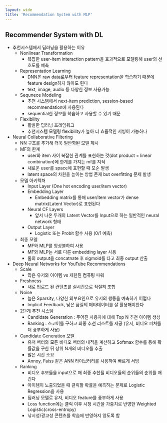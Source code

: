 ```yaml
---
layout: wide
title: 'Recommendation System with MLP'
---
```

## Recommender System with DL
- 추천시스템에서 딥러닝을 활용하는 이유
  - Nonlinear Transformation
    - 복잡한 user-item interaction pattern을 효과적으로 모델링해 user의 선호도를 예측
  - Representation Learning
    - DNN은 raw data로부터 feature representation을 학습하기 때문에 feature design하지 않아도 된다
    - text, image, audio 등 다양한 정보 사용가능
  - Sequnece Modeling
    - 추천 시스템에서 next-item prediction, session-based recommendation에 사용된다
    - sequential한 정보를 학습하고 사용할 수 있기 때문
  - Flexibility
    - 활발한 딥러닝 프레임워크
    - 추천시스템 모델링 flexibility가 높아 더 효율적인 서빙이 가능하다
- Neural Collaborative Filtering
  - NN 구조를 추가해 더욱 일반화된 모델 제시
  - MF의 한계
    - user와 item 사이 복잡한 관계를 표현하는 것(dot product = linear combination)에 한계를 가지는 mf를 지적
    - 새로운 user를 space에 표현할 때 모순 발생
    - latent space의 차원을 높이는 방법 존재 but overfitting 문제 발생
  - 모델 아키텍쳐
    - Input Layer (One hot encoding user/item vector)
    - Embedding Layer
      - Embedding matrix를 통해 user/item vector가 dense matrix(Latent Vector)로 표현된다
    - Neural CF Layers
      - 앞서 나온 두개의 Latent Vector를 Input으로 하는 일반적인 neural network 형태
    - Output Layer
      - Logistic 또는 Probit 함수 사용 (0/1 예측)
  - 최종 모델
    - MF와 MLP를 앙상블하여 사용
    - MF와 MLP는 서로 다른 embedding layer 사용
    - 둘의 output을 concatnate 후 sigmoid를 타고 최종 output 산출
- Deep Neural Networks for YouTube Recommendations
  - Scale
    - 많은 유저와 아이템 vs 제한된 컴퓨팅 파워
  - Freshness
    - 새로 업로드 된 컨텐츠를 실시간으로 적절히 조합
  - Noise
    - 높은 Sparsity, 다양한 외부요인으로 유저의 행동을 예측하기 어렵다
    - Implicit Feedback, 낮은 품질의 메타데이터를 잘 활용해야한다
  - 2단계 추천 시스템
    - Candidate Generation : 주어진 사용자에 대해 Top N 추천 아이템 생성
    - Ranking : 스코어를 구하고 최종 추천 리스트를 제공 (유저, 비디오 피쳐를 더 풍부하게 사용)
  - Candidate Generation 모델
    - 유저 벡터와 모든 비디오 벡터의 내적을 계산하고 Softmax 함수를 통해 확률값을 구한 뒤 상위 N개의 비디오를 추출
    - 많은 시간 소요
    - Annoy, Faiss 같은 ANN 라이브러리를 사용하여 빠르게 서빙
  - Ranking
    - 비디오 후보들을 input으로 해 최종 추천될 비디오들의 순위들의 순위를 매긴다
    - 아이템이 노출되었을 때 클릭할 확률을 예측하는 문제로 Logistic Regression을 사용
    - 딥러닝 모델로 유저, 비디오 feature를 풍부하게 사용
    - Loss function에는 클릭 이후 시청 시간을 가중치로 반영한 Weighted Logistic(cross-entropy)
    - 낚시성/광고성 콘텐츠를 학습에 반영하지 않도록 함
